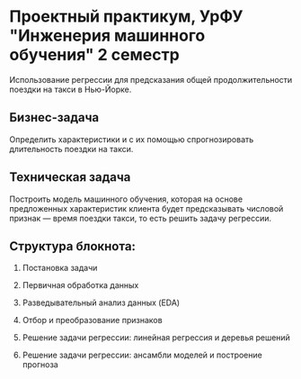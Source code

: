 # Проектный практикум, УрФУ "Инженерия машинного обучения" 2 семестр

Использование регрессии для предсказания общей продолжительности поездки на такси в Нью-Йорке.

## Бизнес-задача

Определить характеристики и с их помощью спрогнозировать длительность поездки на такси.

## Техническая задача
Построить модель машинного обучения, которая на основе предложенных характеристик клиента будет предсказывать числовой признак — время поездки такси, то есть решить задачу регрессии.

## Структура блокнота:

1. Постановка задачи

2. Первичная обработка данных

3. Разведывательный анализ данных (EDA)

4. Отбор и преобразование признаков

5. Решение задачи регрессии: линейная регрессия и деревья решений

6. Решение задачи регрессии: ансамбли моделей и построение прогноза

